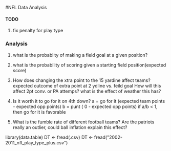 #NFL Data Analysis

#### TODO
1) fix penalty for play type

### Analysis
1) what is the probablity of making a field goal at a given position?
2) what is the probability of scoring given a starting field position(expected score)
3) How does changing the xtra point to the 15 yardine affect teams?
		expected outcome of extra point at 2 ydline vs. feild goal
		How will this affect 2pt conv. or PA attemps?
		what is the effect of weather this has?

4) Is it worth it to go for it on 4th down?
		a = go for it (expected team points - expected opp points)
    b = punt      (        0            - expected opp points)
		if a/b < 1, then go for it is favorable
5) What is the fumble rate of different football teams? Are the patriots really an outlier, could ball inflation explain this effect?


library(data.table)
DT <- fread(.csv)
 DT <- fread("2002-2011_nfl_play_type_plus.csv")

